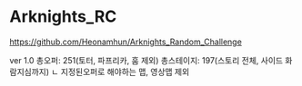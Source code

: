 # Arknights_RC
 https://github.com/Heonamhun/Arknights_Random_Challenge

ver 1.0
총오퍼: 251(토터, 파프리카, 훔 제외)
총스테이지: 197(스토리 전체, 사이드 화람지심까지)
  ㄴ 지정된오퍼로 해야하는 맵, 영상맵 제외
